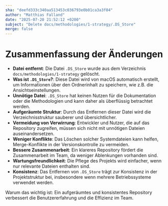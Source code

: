 ```yaml
---
sha: "deefd333c340aa513453c036793e0b01ca3a3f04"
author: "Matthias Falland"
date: "2025-07-20 21:52:12 +0200"
subject: "Delete docs/methodologies/1-strategy/.DS_Store"
merge: false
---
```


# Zusammenfassung der Änderungen

- **Datei entfernt**: Die Datei `.DS_Store` wurde aus dem Verzeichnis `docs/methodologies/1-strategy` gelöscht.
- **Was ist `.DS_Store`?**: Diese Datei wird von macOS automatisch erstellt, um Informationen über den Ordnerinhalt zu speichern, wie z.B. die Ansichtseinstellungen.
- **Unnötige Datei**: `.DS_Store` hat keinen Nutzen für die Dokumentation oder die Methodologien und kann daher als überflüssig betrachtet werden.
- **Aufgeräumte Struktur**: Durch das Entfernen dieser Datei wird die Verzeichnisstruktur sauberer und übersichtlicher.
- **Vermeidung von Verwirrung**: Entwickler und Nutzer, die auf das Repository zugreifen, müssen sich nicht mit unnötigen Dateien auseinandersetzen.
- **Weniger Konflikte**: Das Löschen solcher Systemdateien kann helfen, Merge-Konflikte in der Versionskontrolle zu vermeiden.
- **Bessere Zusammenarbeit**: Ein klareres Repository fördert die Zusammenarbeit im Team, da weniger Ablenkungen vorhanden sind.
- **Wartungsfreundlichkeit**: Die Pflege des Projekts wird einfacher, wenn nur relevante Dateien enthalten sind.
- **Konsistenz**: Das Entfernen von `.DS_Store` trägt zur Konsistenz in der Projektstruktur bei, insbesondere wenn mehrere Betriebssysteme verwendet werden.

Warum das wichtig ist: Ein aufgeräumtes und konsistentes Repository verbessert die Benutzererfahrung und die Effizienz im Team.

